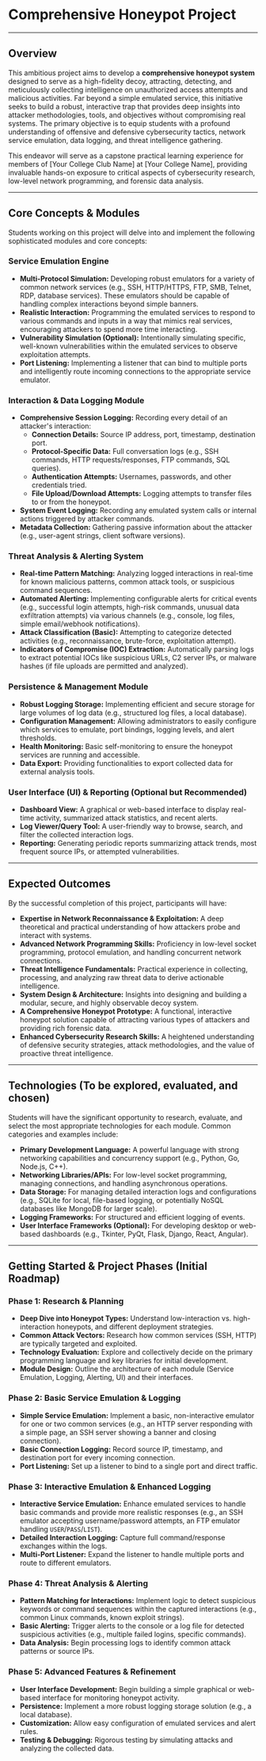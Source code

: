 # Comprehensive Honeypot Project

---

## Overview

This ambitious project aims to develop a **comprehensive honeypot system** designed to serve as a high-fidelity decoy, attracting, detecting, and meticulously collecting intelligence on unauthorized access attempts and malicious activities. Far beyond a simple emulated service, this initiative seeks to build a robust, interactive trap that provides deep insights into attacker methodologies, tools, and objectives without compromising real systems. The primary objective is to equip students with a profound understanding of offensive and defensive cybersecurity tactics, network service emulation, data logging, and threat intelligence gathering.

This endeavor will serve as a capstone practical learning experience for members of [Your College Club Name] at [Your College Name], providing invaluable hands-on exposure to critical aspects of cybersecurity research, low-level network programming, and forensic data analysis.

---

## Core Concepts & Modules

Students working on this project will delve into and implement the following sophisticated modules and core concepts:

### Service Emulation Engine

* **Multi-Protocol Simulation:** Developing robust emulators for a variety of common network services (e.g., SSH, HTTP/HTTPS, FTP, SMB, Telnet, RDP, database services). These emulators should be capable of handling complex interactions beyond simple banners.
* **Realistic Interaction:** Programming the emulated services to respond to various commands and inputs in a way that mimics real services, encouraging attackers to spend more time interacting.
* **Vulnerability Simulation (Optional):** Intentionally simulating specific, well-known vulnerabilities within the emulated services to observe exploitation attempts.
* **Port Listening:** Implementing a listener that can bind to multiple ports and intelligently route incoming connections to the appropriate service emulator.

### Interaction & Data Logging Module

* **Comprehensive Session Logging:** Recording every detail of an attacker's interaction:
    * **Connection Details:** Source IP address, port, timestamp, destination port.
    * **Protocol-Specific Data:** Full conversation logs (e.g., SSH commands, HTTP requests/responses, FTP commands, SQL queries).
    * **Authentication Attempts:** Usernames, passwords, and other credentials tried.
    * **File Upload/Download Attempts:** Logging attempts to transfer files to or from the honeypot.
* **System Event Logging:** Recording any emulated system calls or internal actions triggered by attacker commands.
* **Metadata Collection:** Gathering passive information about the attacker (e.g., user-agent strings, client software versions).

### Threat Analysis & Alerting System

* **Real-time Pattern Matching:** Analyzing logged interactions in real-time for known malicious patterns, common attack tools, or suspicious command sequences.
* **Automated Alerting:** Implementing configurable alerts for critical events (e.g., successful login attempts, high-risk commands, unusual data exfiltration attempts) via various channels (e.g., console, log files, simple email/webhook notifications).
* **Attack Classification (Basic):** Attempting to categorize detected activities (e.g., reconnaissance, brute-force, exploitation attempt).
* **Indicators of Compromise (IOC) Extraction:** Automatically parsing logs to extract potential IOCs like suspicious URLs, C2 server IPs, or malware hashes (if file uploads are permitted and analyzed).

### Persistence & Management Module

* **Robust Logging Storage:** Implementing efficient and secure storage for large volumes of log data (e.g., structured log files, a local database).
* **Configuration Management:** Allowing administrators to easily configure which services to emulate, port bindings, logging levels, and alert thresholds.
* **Health Monitoring:** Basic self-monitoring to ensure the honeypot services are running and accessible.
* **Data Export:** Providing functionalities to export collected data for external analysis tools.

### User Interface (UI) & Reporting (Optional but Recommended)

* **Dashboard View:** A graphical or web-based interface to display real-time activity, summarized attack statistics, and recent alerts.
* **Log Viewer/Query Tool:** A user-friendly way to browse, search, and filter the collected interaction logs.
* **Reporting:** Generating periodic reports summarizing attack trends, most frequent source IPs, or attempted vulnerabilities.

---

## Expected Outcomes

By the successful completion of this project, participants will have:

* **Expertise in Network Reconnaissance & Exploitation:** A deep theoretical and practical understanding of how attackers probe and interact with systems.
* **Advanced Network Programming Skills:** Proficiency in low-level socket programming, protocol emulation, and handling concurrent network connections.
* **Threat Intelligence Fundamentals:** Practical experience in collecting, processing, and analyzing raw threat data to derive actionable intelligence.
* **System Design & Architecture:** Insights into designing and building a modular, secure, and highly observable decoy system.
* **A Comprehensive Honeypot Prototype:** A functional, interactive honeypot solution capable of attracting various types of attackers and providing rich forensic data.
* **Enhanced Cybersecurity Research Skills:** A heightened understanding of defensive security strategies, attack methodologies, and the value of proactive threat intelligence.

---

## Technologies (To be explored, evaluated, and chosen)

Students will have the significant opportunity to research, evaluate, and select the most appropriate technologies for each module. Common categories and examples include:

* **Primary Development Language:** A powerful language with strong networking capabilities and concurrency support (e.g., Python, Go, Node.js, C++).
* **Networking Libraries/APIs:** For low-level socket programming, managing connections, and handling asynchronous operations.
* **Data Storage:** For managing detailed interaction logs and configurations (e.g., SQLite for local, file-based logging, or potentially NoSQL databases like MongoDB for larger scale).
* **Logging Frameworks:** For structured and efficient logging of events.
* **User Interface Frameworks (Optional):** For developing desktop or web-based dashboards (e.g., Tkinter, PyQt, Flask, Django, React, Angular).

---

## Getting Started & Project Phases (Initial Roadmap)

### Phase 1: Research & Planning

* **Deep Dive into Honeypot Types:** Understand low-interaction vs. high-interaction honeypots, and different deployment strategies.
* **Common Attack Vectors:** Research how common services (SSH, HTTP) are typically targeted and exploited.
* **Technology Evaluation:** Explore and collectively decide on the primary programming language and key libraries for initial development.
* **Module Design:** Outline the architecture of each module (Service Emulation, Logging, Alerting, UI) and their interfaces.

### Phase 2: Basic Service Emulation & Logging

* **Simple Service Emulation:** Implement a basic, non-interactive emulator for one or two common services (e.g., an HTTP server responding with a simple page, an SSH server showing a banner and closing connection).
* **Basic Connection Logging:** Record source IP, timestamp, and destination port for every incoming connection.
* **Port Listening:** Set up a listener to bind to a single port and direct traffic.

### Phase 3: Interactive Emulation & Enhanced Logging

* **Interactive Service Emulation:** Enhance emulated services to handle basic commands and provide more realistic responses (e.g., an SSH emulator accepting username/password attempts, an FTP emulator handling `USER`/`PASS`/`LIST`).
* **Detailed Interaction Logging:** Capture full command/response exchanges within the logs.
* **Multi-Port Listener:** Expand the listener to handle multiple ports and route to different emulators.

### Phase 4: Threat Analysis & Alerting

* **Pattern Matching for Interactions:** Implement logic to detect suspicious keywords or command sequences within the captured interactions (e.g., common Linux commands, known exploit strings).
* **Basic Alerting:** Trigger alerts to the console or a log file for detected suspicious activities (e.g., multiple failed logins, specific commands).
* **Data Analysis:** Begin processing logs to identify common attack patterns or source IPs.

### Phase 5: Advanced Features & Refinement

* **User Interface Development:** Begin building a simple graphical or web-based interface for monitoring honeypot activity.
* **Persistence:** Implement a more robust logging storage solution (e.g., a local database).
* **Customization:** Allow easy configuration of emulated services and alert rules.
* **Testing & Debugging:** Rigorous testing by simulating attacks and analyzing the collected data.
